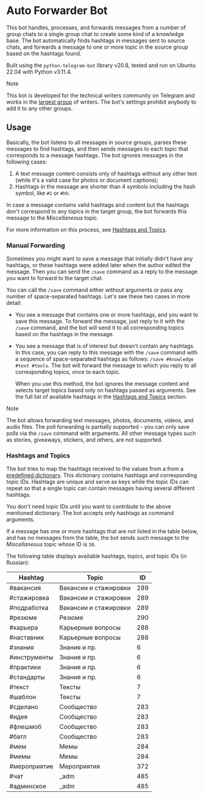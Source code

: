 # Auto Forwarder Bot

This bot handles, processes, and forwards messages from a number of group chats to a single group chat to create some kind of a knowledge base. The bot automatically finds hashtags in messages sent to source chats, and forwards a message to one or more topic in the source group based on the hashtags found.

Built using the `python-telegram-bot` library v20.8, tested and run on Ubuntu 22.04 with Python v3.11.4.

> [!NOTE]
> This bot is developed for the technical writers community on Telegram and works in the [largest group](https://t.me/technicalwriters) of writers. The bot's settings prohibit anybody to add it to any other groups.

## Usage

Basically, the bot listens to all messages in source groups, parses these messages to find hashtags, and then sends messages to each topic that corresponds to a message hashtags. The bot ignores messages in the following cases:

1. A text message content consists only of hashtags without any other text (while it's a valid case for photos or document captions);
1. Hashtags in the message are shorter than 4 symbols including the hash symbol, like `#1` or `#hh`.

In case a message contains valid hashtags and content but the hashtags don't correspond to any topics in the target group, the bot forwards this message to the *Miscellaneous* topic.

For more information on this process, see [Hashtags and Topics](#hashtags-and-topics).

### Manual Forwarding

Sometimes you might want to save a message that initially didn't have any hashtags, or these hashtags were added later when the author edited the message. Then you can send the `/save` command as a reply to the message you want to forward to the target chat.

You can call the `/save` command either without arguments or pass any number of space-separated hashtags. Let's see these two cases in more detail:

* You see a message that contains one or more hashtags, and you want to save this message. To forward the message, just reply to it with the `/save` command, and the bot will send it to all corresponding topics based on the hashtags in the message.

* You see a message that is of interest but doesn't contain any hashtags. In this case, you can reply to this message with the `/save` command with a sequence of space-separated hashtags as follows: `/save #knowledge #text #tools`. The bot will forward the message to which you reply to all corresponding topics, once to each topic.

  When you use this method, the bot ignores the message content and selects target topics based only on hashtags passed as arguments. See the full list of available hashtags in the [Hashtags and Topics](#hashtags-and-topics) section.

> [!NOTE]
> The bot allows forwarding text messages, photos, documents, videos, and audio files. The poll forwarding is partially supported - you can only save polls via the `/save` command with arguments. All other message types such as stories, giveaways, stickers, and others, are not supported.

### Hashtags and Topics

The bot tries to map the hashtags received to the values from a from a [predefined dictionary](./hashtag_map.py). This dictionary contains hashtags and corresponding topic IDs. Hashtags are unique and serve as keys while the topic IDs can repeat so that a single topic can contain messages having several different hashtags.

You don't need topic IDs until you want to contribute to the above mentioned dictionary. The bot accepts only hashtags as command arguments.

If a message has one or more hashtags that are not listed in the table below, and has no messages from the table, the bot sends such message to the *Miscellaneous* topic whose ID is `30`.

The following table displays available hashtags, topics, and topic IDs (in Russian):

| Hashtag            |    Topic   | ID  |
|--------------------|------------|-----|
| #вакансия          | Вакансии и стажировки |   289  |
| #стажировка        | Вакансии и стажировки |   289  |
| #подработка        | Вакансии и стажировки |   289  |
| #резюме            |   Резюме   | 290 |
| #карьера           | Карьерные вопросы | 288 |
| #наставник         | Карьерные вопросы | 288 |
| #знания            | Знания и пр. |  6  |
| #инструменты       | Знания и пр. |  6  |
| #практики          | Знания и пр. |  6  |
| #стандарты         | Знания и пр. |  6  |
| #текст             |   Тексты   |  7  |
| #шаблон            |   Тексты   |  7  |
| #сделано           | Сообщество | 283 |
| #идея              | Сообщество | 283 |
| #флешмоб           | Сообщество | 283 |
| #батл              | Сообщество | 283 |
| #мем               |    Мемы    | 284 |
| #мемы              |    Мемы    | 284 |
| #мероприятие       | Мероприятия | 372 |
| #чат               |    _adm    | 485 |
| #админское         |    _adm    | 485 |
